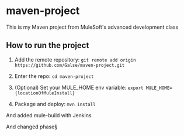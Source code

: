 # maven-project

This is my Maven project from MuleSoft's advanced development class

## How to run the project

1. Add the remote repository: `git remote add origin https://github.com/Galse/maven-project.git`

1. Enter the repo: `cd maven-project`

1. (Optional) Set your MULE_HOME env variable: `export MULE_HOME={locationOfMuleInstall}`

1. Package and deploy: `mvn install`

And added mule-build with Jenkins

And changed phase§
